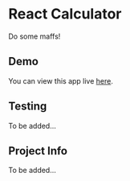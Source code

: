 # React Calculator

Do some maffs!
## Demo

You can view this app live [here](jp-react-calculator.netlify.app).

## Testing

To be added...

## Project Info

To be added...

